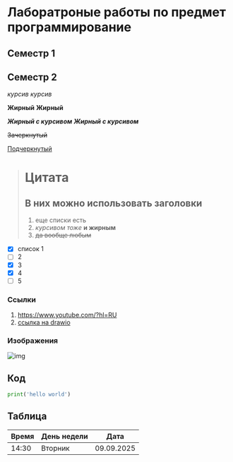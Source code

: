 # Лаборатроные работы по предмет программирование

## Семестр 1

## Семестр 2

*курсив* _курсив_

**Жирный** __Жирный__

***Жирный с курсивом*** ___Жирный с курсивом___

~~Зачеркнутый~~

<ins>Подчеркнутый</ins>

># Цитата
>## В них можно использовать заголовки
>1. еще списки есть
>2. *курсивом тоже* **и жирным**
>3.  ~~да вообще любым~~

- [x] список 1
- [ ] 2
- [x] 3
- [x] 4
- [ ] 5

### Ссылки

1. <https://www.youtube.com/?hl=RU>
2. [ссылка на drawio](https://www.drawio.com/ "че")

### Изображения

![img](https://static.wikia.nocookie.net/smesharikivmirefinansov/images/9/98/%D0%9A%D0%B0%D1%80%D0%BA%D0%B0%D1%80%D1%8B%D1%87.png/revision/latest?cb=20191230112949&path-prefix=ru)
## Код
``` python
print('hello world')
```

## Таблица
|Время|День недели|Дата|
|---|-------|---|
|14:30|Вторник|09.09.2025|















